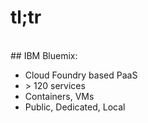#  tl;tr
<br />
## IBM Bluemix:

- Cloud Foundry based PaaS
- &gt; 120 services
- Containers, VMs
- Public, Dedicated, Local
